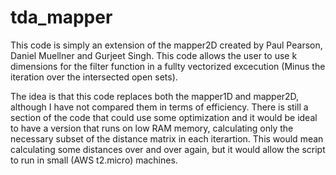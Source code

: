 # tda_mapper
This code is simply an extension of the mapper2D created by Paul Pearson, Daniel Muellner and Gurjeet Singh. This code allows the user to use
k dimensions for the filter function in a fullty vectorized excecution (Minus the iteration over the intersected open sets).

The idea is that this code replaces both the mapper1D and mapper2D, although I have not compared them in terms of efficiency. There is still 
a section of the code that could use some optimization and it would be ideal to have a version that runs on low RAM memory, calculating only the 
necessary subset of the distance matrix in each iterartion. This would mean calculating some distances over and over again, but it would
allow the script to run in small (AWS t2.micro) machines.

